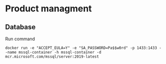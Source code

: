 # Product managment

## Database
Run command 
```
docker run -e "ACCEPT_EULA=Y" -e "SA_PASSWORD=Pa$$w0rd" -p 1433:1433 --name mssql-container -h mssql-container -d mcr.microsoft.com/mssql/server:2019-latest
```

